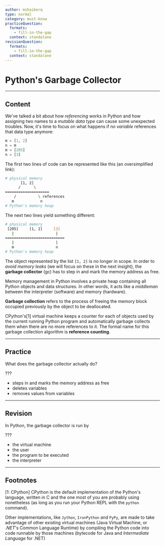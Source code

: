 ```yaml
---
author: mihaiberq
type: normal
category: must-know
practiceQuestion:
  formats:
    - fill-in-the-gap
  context: standalone
revisionQuestion:
  formats:
    - fill-in-the-gap
  context: standalone
---
```


# Python's Garbage Collector


---

## Content

We've talked a bit about how *referencing* works in Python and how assigning two names to a *mutable data type* can cause some unexpected troubles. Now, it's time to focus on what happens if *no variable* references that data type anymore:

```python
m = [1, 2]
n = m
m = [205]
n = [3]
```

The first two lines of code can be represented like this (an oversimplified link):

```bash
# physical memory
       [1, 2]
      /      \
====================
    /          \ references
   m            n
# Python's memory heap
```

The next two lines yield something different:

```bash
# physical memory
 [205]     [1, 2]     [3] 
   |                   |
===========================
   |                   |
   m                   n
# Python's memory heap
```

The object represented by the list `[1, 2]` is no longer in scope. In order to *avoid memory leaks* (we will focus on these in the next insight), the **garbage collector** (gc) has to step in and mark the memory address as free.

Memory management in Python involves a private heap containing all Python objects and data structures. In other words, it acts like a *middleman* between the interpreter (software) and memory (hardware).

**Garbage collection** refers to the process of freeing the memory block occupied previously by the object to be deallocated.  

CPython's[1] virtual machine keeps a counter for each of objects used by the current running Python program and automatically garbage collects them when there are no more references to it. The formal name for this garbage collection algorithm is **reference counting**.


---

## Practice

What does the garbage collector actually do?

???

- steps in and marks the memory address as free
- deletes variables
- removes values from variables


---

## Revision

In Python, the garbage collector is run by

???

- the virtual machine
- the user
- the program to be executed
- the interpreter


---

## Footnotes

[1: CPython]
CPython is the default implementation of the Python's language, written in C and the one most of you are probably using nonetheless (as long as you run your Python REPL with the `python` command).

Other implementations, like `Jython`, `IronPython` and `PyPy`, are made to take advantage of other existing virtual machines (Java Virtual Machine, or *.NET*'s Common Language Runtime) by compiling the Python code into code runnable by those machines (bytecode for Java and *Intermediate Language* for .NET)
 
